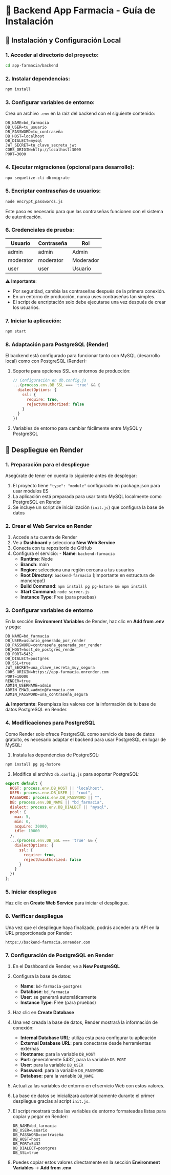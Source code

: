 # 🏥 Backend App Farmacia - Guía de Instalación

## 🔧 Instalación y Configuración Local

### 1. Acceder al directorio del proyecto:
```bash
cd app-farmacia/backend
```

### 2. Instalar dependencias:
```bash
npm install
```

### 3. Configurar variables de entorno:
Crea un archivo `.env` en la raíz del backend con el siguiente contenido:
```env
DB_NAME=bd_farmacia
DB_USER=tu_usuario
DB_PASSWORD=tu_contraseña
DB_HOST=localhost
DB_DIALECT=mysql
JWT_SECRET=tu_clave_secreta_jwt
CORS_ORIGIN=http://localhost:3000
PORT=3000
```

### 4. Ejecutar migraciones (opcional para desarrollo):
```bash
npx sequelize-cli db:migrate
```

### 5. Encriptar contraseñas de usuarios:
```bash
node encrypt_passwords.js
```
Este paso es necesario para que las contraseñas funcionen con el sistema de autenticación.

### 6. Credenciales de prueba:
| Usuario    | Contraseña | Rol       |
|------------|------------|-----------|
| admin      | admin      | Admin     |
| moderator  | moderator  | Moderador |
| user       | user       | Usuario   |

⚠️ **Importante**: 
- Por seguridad, cambia las contraseñas después de la primera conexión.
- En un entorno de producción, nunca uses contraseñas tan simples.
- El script de encriptación solo debe ejecutarse una vez después de crear los usuarios.

### 7. Iniciar la aplicación:
```bash
npm start
```

### 8. Adaptación para PostgreSQL (Render)

El backend está configurado para funcionar tanto con MySQL (desarrollo local) como con PostgreSQL (Render):

1. Soporte para opciones SSL en entornos de producción:
   ```javascript
   // Configuración en db.config.js
   ...(process.env.DB_SSL === 'true' && {
     dialectOptions: {
       ssl: {
         require: true,
         rejectUnauthorized: false
       }
     }
   })
   ```

2. Variables de entorno para cambiar fácilmente entre MySQL y PostgreSQL

## 🚀 Despliegue en Render

### 1. Preparación para el despliegue

Asegúrate de tener en cuenta lo siguiente antes de desplegar:

1. El proyecto tiene `"type": "module"` configurado en package.json para usar módulos ES
2. La aplicación está preparada para usar tanto MySQL localmente como PostgreSQL en Render
3. Se incluye un script de inicialización (`init.js`) que configura la base de datos

### 2. Crear el Web Service en Render

1. Accede a tu cuenta de Render
2. Ve a **Dashboard** y selecciona **New Web Service**
3. Conecta con tu repositorio de GitHub
4. Configura el servicio:   - **Name**: `backend-farmacia`
   - **Runtime**: Node
   - **Branch**: main
   - **Region**: selecciona una región cercana a tus usuarios
   - **Root Directory**: `backend-farmacia` (¡Importante en estructura de monorepo!)
   - **Build Command**: `npm install pg pg-hstore && npm install`
   - **Start Command**: `node server.js`
   - **Instance Type**: Free (para pruebas)

### 3. Configurar variables de entorno

En la sección **Environment Variables** de Render, haz clic en **Add from .env** y pega:

```
DB_NAME=bd_farmacia
DB_USER=usuario_generado_por_render
DB_PASSWORD=contraseña_generada_por_render
DB_HOST=host_de_postgres_render
DB_PORT=5432
DB_DIALECT=postgres
DB_SSL=true
JWT_SECRET=una_clave_secreta_muy_segura
CORS_ORIGIN=https://app-farmacia.onrender.com
PORT=10000
RENDER=true
ADMIN_USERNAME=admin
ADMIN_EMAIL=admin@farmacia.com
ADMIN_PASSWORD=una_contraseña_segura
```

⚠️ **Importante**: Reemplaza los valores con la información de tu base de datos PostgreSQL en Render.

### 4. Modificaciones para PostgreSQL

Como Render solo ofrece PostgreSQL como servicio de base de datos gratuito, es necesario adaptar el backend para usar PostgreSQL en lugar de MySQL:

1. Instala las dependencias de PostgreSQL:
```bash
npm install pg pg-hstore
```

2. Modifica el archivo `db.config.js` para soportar PostgreSQL:
```javascript
export default {
  HOST: process.env.DB_HOST || "localhost",
  USER: process.env.DB_USER || "root",
  PASSWORD: process.env.DB_PASSWORD || "",
  DB: process.env.DB_NAME || "bd_farmacia",
  dialect: process.env.DB_DIALECT || "mysql",
  pool: {
    max: 5,
    min: 0,
    acquire: 30000,
    idle: 10000
  },
  ...(process.env.DB_SSL === 'true' && {
    dialectOptions: {
      ssl: {
        require: true,
        rejectUnauthorized: false
      }
    }
  })
};
```

### 5. Iniciar despliegue

Haz clic en **Create Web Service** para iniciar el despliegue.

### 6. Verificar despliegue

Una vez que el despliegue haya finalizado, podrás acceder a tu API en la URL proporcionada por Render:
```
https://backend-farmacia.onrender.com
```

### 7. Configuración de PostgreSQL en Render

1. En el Dashboard de Render, ve a **New PostgreSQL**
2. Configura la base de datos:
   - **Name**: `bd-farmacia-postgres`
   - **Database**: `bd_farmacia`
   - **User**: se generará automáticamente
   - **Instance Type**: Free (para pruebas)
3. Haz clic en **Create Database**
4. Una vez creada la base de datos, Render mostrará la información de conexión:
   - **Internal Database URL**: utiliza esta para configurar tu aplicación
   - **External Database URL**: para conectarse desde herramientas externas
   - **Hostname**: para la variable `DB_HOST`
   - **Port**: generalmente 5432, para la variable `DB_PORT`
   - **User**: para la variable `DB_USER`
   - **Password**: para la variable `DB_PASSWORD`
   - **Database**: para la variable `DB_NAME`

5. Actualiza las variables de entorno en el servicio Web con estos valores.

6. La base de datos se inicializará automáticamente durante el primer despliegue gracias al script `init.js`.

4. El script mostrará todas las variables de entorno formateadas listas para copiar y pegar en Render:
   ```
   DB_NAME=bd_farmacia
   DB_USER=usuario
   DB_PASSWORD=contraseña
   DB_HOST=host
   DB_PORT=5432
   DB_DIALECT=postgres
   DB_SSL=true
   ```

5. Puedes copiar estos valores directamente en la sección **Environment Variables** → **Add from .env**

